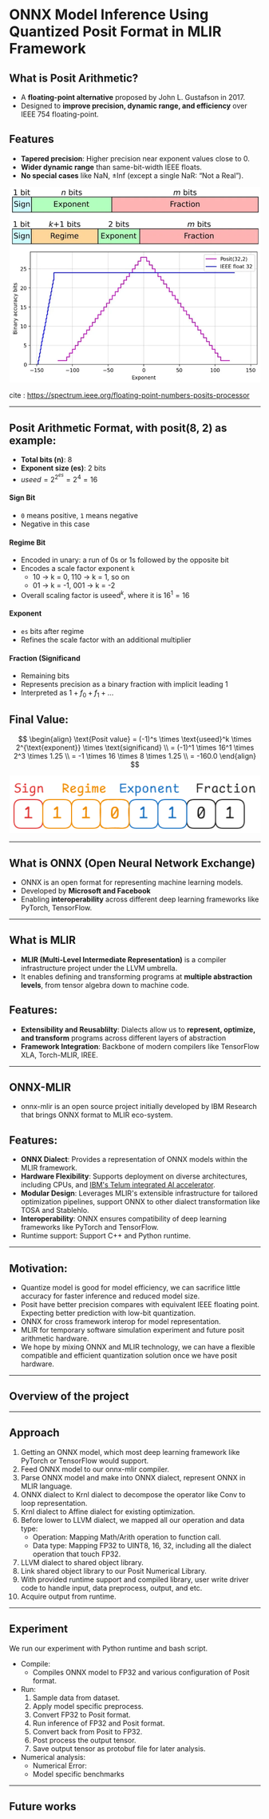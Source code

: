 
# ONNX Model Inference Using Quantized Posit Format in MLIR Framework

## What is Posit Arithmetic?

- A **floating-point alternative** proposed by John L. Gustafson in 2017.
- Designed to **improve precision, dynamic range, and efficiency** over IEEE 754 floating-point.
## Features

- **Tapered precision**: Higher precision near exponent values close to 0.
- **Wider dynamic range** than same-bit-width IEEE floats.
- **No special cases** like NaN, ±Inf (except a single NaR: “Not a Real”).

![](floating-point-number-representation-sign-exponent-and-fraction-bits-posit-number-representation-sign-regime-exponent-an.webp)

cite : https://spectrum.ieee.org/floating-point-numbers-posits-processor

---

## Posit Arithmetic Format, with posit(8, 2) as example:

- **Total bits (n)**: 8
- **Exponent size (es)**: 2 bits
- $useed  = 2^{2^{es}} = 2^{4} = 16$
#### Sign Bit
- `0` means positive, `1` means negative
- Negative in this case
#### Regime Bit
- Encoded in unary: a run of 0s or 1s followed by the opposite bit
- Encodes a scale factor exponent `k`
	- 10 -> k = 0, 110 -> k = 1, so on
	- 01 -> k = -1, 001 -> k = -2
- Overall scaling factor is $\text{useed}^k$, where it is $16^{1} = 16$
#### Exponent
- `es` bits after regime
- Refines the scale factor with an additional multiplier
#### Fraction (Significand
- Remaining bits
- Represents precision as a binary fraction with implicit leading 1
- Interpreted as $1 + f_0 + f_1 + {...}$

## Final Value:

$$
\begin{align}
\text{Posit value} = (-1)^s \times \text{useed}^k \times 2^{\text{exponent}} \times \text{significand}
\\ = (-1)^1 \times 16^1 \times 2^3 \times 1.25 \\ = -1 \times 16 \times 8 \times 1.25 \\ = -160.0
\end{align}
$$


![](Pasted%20image%2020250417011347.png)

---

## What is ONNX (Open Neural Network Exchange)

- ONNX is an open format for representing machine learning models.
- Developed by **Microsoft and Facebook**
- Enabling **interoperability** across different deep learning frameworks like PyTorch, TensorFlow.

---
## What is MLIR

- **MLIR (Multi-Level Intermediate Representation)** is a compiler infrastructure project under the LLVM umbrella.
- It enables defining and transforming programs at **multiple abstraction levels**, from tensor algebra down to machine code.
## Features:

- **Extensibility and Reusablilty**: Dialects allow us to **represent, optimize, and transform** programs across different layers of abstraction
- **Framework Integration**: Backbone of modern compilers like TensorFlow XLA, Torch-MLIR, IREE.

---

## ONNX-MLIR

- onnx-mlir is an open source project initially developed by IBM Research that brings ONNX format to MLIR eco-system.

## Features:

- **ONNX Dialect**: Provides a representation of ONNX models within the MLIR framework.
- **Hardware Flexibility**: Supports deployment on diverse architectures, including CPUs, and [IBM's Telum integrated AI accelerator](https://github.com/onnx/onnx-mlir/blob/main/docs/SupportedONNXOps-NNPA.md).
- **Modular Design**: Leverages MLIR's extensible infrastructure for tailored optimization pipelines, support ONNX to other dialect transformation like TOSA and Stablehlo.
- **Interoperability**: ONNX ensures compatibility of deep learning frameworks like PyTorch and TensorFlow.
- Runtime support: Support C++ and Python runtime.

---
## Motivation:

- Quantize model is good for model efficiency, we can sacrifice little accuracy for faster inference and reduced model size.
- Posit have better precision compares with equivalent IEEE floating point. Expecting better prediction with low-bit quantization.
- ONNX for cross framework interop for model representation.
- MLIR for temporary software simulation experiment and future posit arithmetic hardware.
- We hope by mixing ONNX and MLIR technology, we can have a flexible compatible and efficient quantization solution once we have posit hardware.

---

## Overview of the project



---
## Approach

1. Getting an ONNX model, which most deep learning framework like PyTorch or TensorFlow would support.
2. Feed ONNX model to our onnx-mlir compiler.
3. Parse ONNX model and make into ONNX dialect, represent ONNX in MLIR language.
4. ONNX dialect to Krnl dialect to decompose the operator like Conv to loop representation.
5. Krnl dialect to Affine dialect for existing optimization.
6. Before lower to LLVM dialect, we mapped all our operation and data type:
	- Operation: Mapping Math/Arith operation to function call.
	- Data type: Mapping FP32 to UINT8, 16, 32, including all the dialect operation that touch FP32.
7. LLVM dialect to shared object library.
8. Link shared object library to our Posit Numerical Library.
9. With provided runtime support and compiled library, user write driver code to handle input, data preprocess, output, and etc. 
10. Acquire output from runtime.
---

## Experiment

We run our experiment with Python runtime and bash script.
- Compile: 
	- Compiles ONNX model to FP32 and various configuration of Posit format.
- Run: 
	1. Sample data from dataset.
	2. Apply model specific preprocess.
	3. Convert FP32 to Posit format.
	4. Run inference of FP32 and Posit format.
	5. Convert back from Posit to FP32.
	6. Post process the output tensor.
	7. Save output tensor as protobuf file for later analysis.
- Numerical analysis:
	- Numerical Error:
	- Model specific benchmarks

---

## Future works
